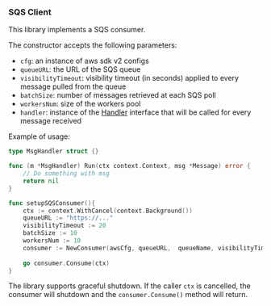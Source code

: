 ### SQS Client

This library implements a SQS consumer.

The constructor accepts the following parameters:
* `cfg`: an instance of aws sdk v2 configs
* `queueURL`: the URL of the SQS queue
* `visibilityTimeout`: visibility timeout (in seconds) applied to every message pulled from the queue
* `batchSize`: number of messages retrieved at each SQS poll
* `workersNum`: size of the workers pool
* `handler`: instance of the [Handler](./pkg/handler.go) interface that will be called for every message received

Example of usage:
```go
type MsgHandler struct {}

func (m *MsgHandler) Run(ctx context.Context, msg *Message) error {
    // Do something with msg
    return nil
}

func setupSQSConsumer(){
    ctx := context.WithCancel(context.Background())
    queueURL := "https://..."
    visibilityTimeout := 20
    batchSize := 10
    workersNum := 10
    consumer := NewConsumer(awsCfg, queueURL,  queueName, visibilityTimeout, batchSize, workersNum, MsgHandler{})
    
    go consumer.Consume(ctx)
}
```

The library supports graceful shutdown. If the caller `ctx` is cancelled, the consumer will shutdown and the 
`consumer.Consume()` method will return.